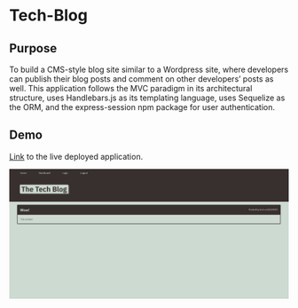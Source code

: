 # Tech-Blog

## Purpose
To build a CMS-style blog site similar to a Wordpress site, where developers can publish their blog posts and comment on other developers’ posts as well. 
This application follows the MVC paradigm in its architectural structure, uses Handlebars.js as its templating language, uses Sequelize as the ORM, and the express-session npm package for user authentication. 

## Demo
[Link](https://boiling-beyond-16755.herokuapp.com/) to the live deployed application.

![Screenshot](https://github.com/JamesHuang0/Tech-Blog/blob/main/techblogscreenshot.PNG?raw=true)

 

